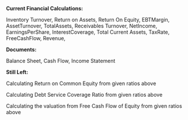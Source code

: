 **Current Financial Calculations:** 

Inventory Turnover, 
Return on Assets, 
Return On Equity, 
EBTMargin, 
AssetTurnover, 
TotalAssets, 
Receivables Turnover, 
NetIncome, 
EarningsPerShare, 
InterestCoverage,
Total Current Assets,
TaxRate,
FreeCashFlow,
Revenue,

**Documents:** 

Balance Sheet, 
Cash Flow, 
Income Statement



**Still Left:** 

Calculating Return on Common Equity from given ratios above

Calculating Debt Service Coverage Ratio from given ratios above

Calculating the valuation from Free Cash Flow of Equity from given ratios above
